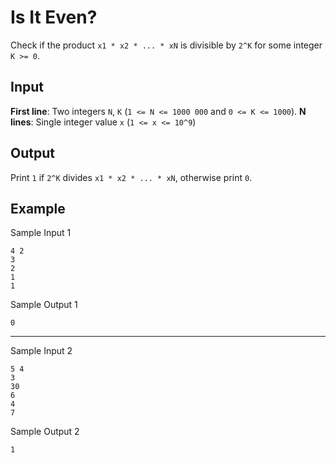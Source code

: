 # Is It Even?

Check if the product `x1 * x2 * ... * xN` is divisible by `2^K` for some integer `K >= 0`.

## Input

**First line**: Two integers `N`, `K` (`1 <= N <= 1000 000` and `0 <= K <= 1000`).
**N lines**: Single integer value `x` (`1 <= x <= 10^9`)

## Output

Print `1` if `2^K` divides `x1 * x2 * ... * xN`, otherwise print `0`.

## Example

Sample Input 1

```
4 2
3
2
1
1
```

Sample Output 1

```
0
```

---

Sample Input 2

```
5 4
3
30
6
4
7
```

Sample Output 2

```
1
```

